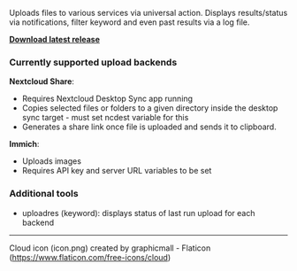 Uploads files to various services via universal action. 
Displays results/status via notifications, filter keyword and even past results via a log file.

[**Download latest release**](https://github.com/deafmute1/alfred-upload/releases/latest/download/Upload.Files.alfredworkflow)


### Currently supported upload backends

**Nextcloud Share**:
- Requires Nextcloud Desktop Sync app running
- Copies selected files or folders to a given directory inside the desktop sync target - must set ncdest variable for this
- Generates a share link once file is uploaded and sends it to clipboard.


**Immich**:
- Uploads images 
- Requires API key and server URL variables to be set


### Additional tools
- uploadres (keyword): displays status of last run upload for each backend

---

Cloud icon (icon.png) created by graphicmall - Flaticon (https://www.flaticon.com/free-icons/cloud)